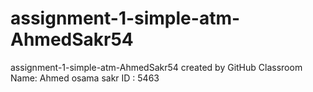 # assignment-1-simple-atm-AhmedSakr54
assignment-1-simple-atm-AhmedSakr54 created by GitHub Classroom
Name: Ahmed osama sakr
ID : 5463

